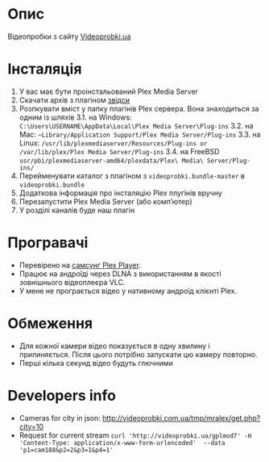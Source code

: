 # Опис
Відеопробки з сайту [Videoprobki.ua](http://videoprobki.ua)

# Інсталяція

1. У вас має бути проінстальований Plex Media Server
2. Скачати архів з плагіном [звідси](https://github.com/solvek/videoprobki.bundle/archive/master.zip)
3. Розпкувати вміст у папку плагінів Plex сервера. Вона знаходиться за одним із шляхів
3.1. на Windows: `C:\Users\USERNAME\AppData\Local\Plex Media Server\Plug-ins`
3.2. на Mac: `~Library/Application Support/Plex Media Server/Plug-ins`
3.3. на Linux: `/usr/lib/plexmediaserver/Resources/Plug-ins or /var/lib/plex/Plex Media Server/Plug-ins`
3.4. на FreeBSD `usr/pbi/plexmediaserver-amd64/plexdata/Plex\ Media\ Server/Plug-ins/`
4. Перейменувати каталог з плагіном з `videoprobki.bundle-master` в `videoprobki.bundle`
5. Додаткова інформація про інсталяцію Plex плугінів вручну
6. Перезапустити Plex Media Server (або комп’ютер)
7. У розділі каналів буде наш плагін

# Програвачі
* Перевірено на [самсунг Plex Player](http://www.samsung.com/levant/smarthub/smartHub/apps_plex.html).
* Працює на андроїді через DLNA з використанням в якості зовнішнього відеоплеєра VLC.
* У мене не програється відео у нативному андроїд клієнті Plex.

# Обмеження
* Для кожної камери відео показується в одну хвилину і припиняється. Після цього потрібно запускати цю камеру повторно.
* Перші кілька секунд відео будуть глючними

# Developers info
 * Cameras for city in json: http://videoprobki.com.ua/tmp/mralex/get.php?city=10
 * Request for current stream `curl 'http://videoprobki.ua/gplmod7' -H 'Content-Type: application/x-www-form-urlencoded'  --data 'p1=cam188&p2=2&p3=1&p4=1'`
